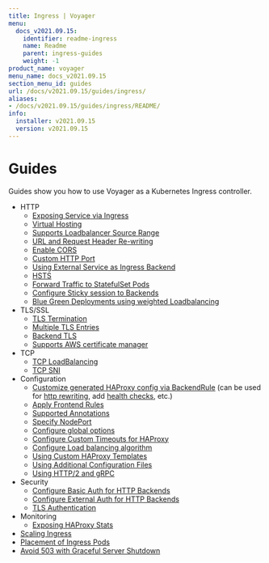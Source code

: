 ```yaml
---
title: Ingress | Voyager
menu:
  docs_v2021.09.15:
    identifier: readme-ingress
    name: Readme
    parent: ingress-guides
    weight: -1
product_name: voyager
menu_name: docs_v2021.09.15
section_menu_id: guides
url: /docs/v2021.09.15/guides/ingress/
aliases:
- /docs/v2021.09.15/guides/ingress/README/
info:
  installer: v2021.09.15
  version: v2021.09.15
---
```


# Guides

Guides show you how to use Voyager as a Kubernetes Ingress controller.

- HTTP
  - [Exposing Service via Ingress](/docs/v2021.09.15/guides/ingress/http/single-service)
  - [Virtual Hosting](/docs/v2021.09.15/guides/ingress/http/virtual-hosting)
  - [Supports Loadbalancer Source Range](/docs/v2021.09.15/guides/ingress/http/source-range)
  - [URL and Request Header Re-writing](/docs/v2021.09.15/guides/ingress/http/rewrite-rules)
  - [Enable CORS](/docs/v2021.09.15/guides/ingress/http/cors)
  - [Custom HTTP Port](/docs/v2021.09.15/guides/ingress/http/custom-http-port)
  - [Using External Service as Ingress Backend](/docs/v2021.09.15/guides/ingress/http/external-svc)
  - [HSTS](/docs/v2021.09.15/guides/ingress/http/hsts)
  - [Forward Traffic to StatefulSet Pods](/docs/v2021.09.15/guides/ingress/http/statefulset-pod)
  - [Configure Sticky session to Backends](/docs/v2021.09.15/guides/ingress/http/sticky-session)
  - [Blue Green Deployments using weighted Loadbalancing](/docs/v2021.09.15/guides/ingress/http/blue-green-deployment)
- TLS/SSL
  - [TLS Termination](/docs/v2021.09.15/guides/ingress/tls/overview)
  - [Multiple TLS Entries](/docs/v2021.09.15/guides/ingress/tls/multiple-tls)
  - [Backend TLS](/docs/v2021.09.15/guides/ingress/tls/backend-tls)
  - [Supports AWS certificate manager](/docs/v2021.09.15/guides/ingress/tls/aws-cert-manager)
- TCP
  - [TCP LoadBalancing](/docs/v2021.09.15/guides/ingress/tcp/overview)
  - [TCP SNI](/docs/v2021.09.15/guides/ingress/tcp/tcp-sni)
- Configuration
  - [Customize generated HAProxy config via BackendRule](/docs/v2021.09.15/guides/ingress/configuration/backend-rule) (can be used for [http rewriting](https://www.haproxy.com/doc/aloha/7.0/haproxy/http_rewriting.html), add [health checks](https://www.haproxy.com/doc/aloha/7.0/haproxy/healthchecks.html), etc.)
  - [Apply Frontend Rules](/docs/v2021.09.15/guides/ingress/configuration/frontend-rule)
  - [Supported Annotations](/docs/v2021.09.15/guides/ingress/configuration/annotations)
  - [Specify NodePort](/docs/v2021.09.15/guides/ingress/configuration/node-port)
  - [Configure global options](/docs/v2021.09.15/guides/ingress/configuration/default-options)
  - [Configure Custom Timeouts for HAProxy](/docs/v2021.09.15/guides/ingress/configuration/default-timeouts)
  - [Configure Load balancing algorithm](/docs/v2021.09.15/guides/ingress/configuration/loadbalance-algorithm)
  - [Using Custom HAProxy Templates](/docs/v2021.09.15/guides/ingress/configuration/custom-templates)
  - [Using Additional Configuration Files](/docs/v2021.09.15/guides/ingress/configuration/config-volumes)
  - [Using HTTP/2 and gRPC](/docs/v2021.09.15/guides/ingress/configuration/http-2)
- Security
  - [Configure Basic Auth for HTTP Backends](/docs/v2021.09.15/guides/ingress/security/basic-auth)
  - [Configure External Auth for HTTP Backends](/docs/v2021.09.15/guides/ingress/security/oauth)
  - [TLS Authentication](/docs/v2021.09.15/guides/ingress/security/tls-auth)
- Monitoring
  - [Exposing HAProxy Stats](/docs/v2021.09.15/guides/ingress/monitoring/haproxy-stats)
- [Scaling Ingress](/docs/v2021.09.15/guides/ingress/scaling)
- [Placement of Ingress Pods](/docs/v2021.09.15/guides/ingress/pod-placement)
- [Avoid 503 with Graceful Server Shutdown](/docs/v2021.09.15/guides/ingress/graceful-reload)